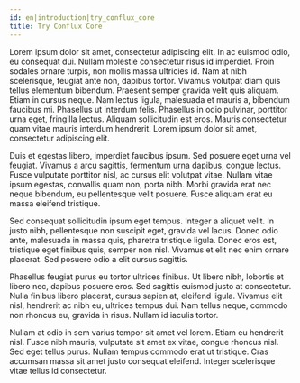 ```yaml
---
id: en|introduction|try_conflux_core
title: Try Conflux Core
---
```


Lorem ipsum dolor sit amet, consectetur adipiscing elit. In ac euismod odio, eu
consequat dui. Nullam molestie consectetur risus id imperdiet. Proin sodales
ornare turpis, non mollis massa ultricies id. Nam at nibh scelerisque, feugiat
ante non, dapibus tortor. Vivamus volutpat diam quis tellus elementum bibendum.
Praesent semper gravida velit quis aliquam. Etiam in cursus neque. Nam lectus
ligula, malesuada et mauris a, bibendum faucibus mi. Phasellus ut interdum
felis. Phasellus in odio pulvinar, porttitor urna eget, fringilla lectus.
Aliquam sollicitudin est eros. Mauris consectetur quam vitae mauris interdum
hendrerit. Lorem ipsum dolor sit amet, consectetur adipiscing elit. 

Duis et egestas libero, imperdiet faucibus ipsum. Sed posuere eget urna vel
feugiat. Vivamus a arcu sagittis, fermentum urna dapibus, congue lectus. Fusce
vulputate porttitor nisl, ac cursus elit volutpat vitae. Nullam vitae ipsum
egestas, convallis quam non, porta nibh. Morbi gravida erat nec neque bibendum,
eu pellentesque velit posuere. Fusce aliquam erat eu massa eleifend tristique. 

Sed consequat sollicitudin ipsum eget tempus. Integer a aliquet velit. In justo
nibh, pellentesque non suscipit eget, gravida vel lacus. Donec odio ante,
malesuada in massa quis, pharetra tristique ligula. Donec eros est, tristique
eget finibus quis, semper non nisl. Vivamus et elit nec enim ornare placerat.
Sed posuere odio a elit cursus sagittis. 

Phasellus feugiat purus eu tortor ultrices finibus. Ut libero nibh, lobortis et
libero nec, dapibus posuere eros. Sed sagittis euismod justo at consectetur.
Nulla finibus libero placerat, cursus sapien at, eleifend ligula. Vivamus elit
nisl, hendrerit ac nibh eu, ultrices tempus dui. Nam tellus neque, commodo non
rhoncus eu, gravida in risus. Nullam id iaculis tortor. 

Nullam at odio in sem varius tempor sit amet vel lorem. Etiam eu hendrerit nisl.
Fusce nibh mauris, vulputate sit amet ex vitae, congue rhoncus nisl. Sed eget
tellus purus. Nullam tempus commodo erat ut tristique. Cras accumsan massa sit
amet justo consequat eleifend. Integer scelerisque vitae tellus id consectetur. 
